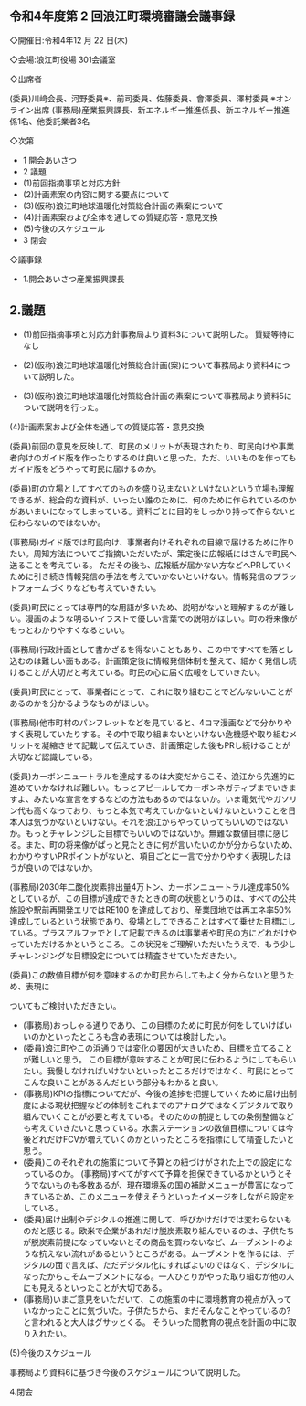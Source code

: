 ## 令和4年度第 2 回浪江町環境審議会議事録

◇開催日:令和4年12 月 22 日(木)

◇会場:浪江町役場 301会議室

◇出席者

 (委員)川﨑会長、河野委員※、前司委員、佐藤委員、會澤委員、澤村委員 ※オンライン出席 (事務局)産業振興課長、新エネルギー推進係長、新エネルギー推進係1名、他委託業者3名

◇次第

- 1 開会あいさつ
- 2 議題
- (1)前回指摘事項と対応方針
- (2)計画素案の内容に関する要点について
- (3)(仮称)浪江町地球温暖化対策総合計画の素案について
- (4)計画素案および全体を通しての質疑応答・意見交換
- (5)今後のスケジュール
- 3 閉会

◇議事録

- 1.開会あいさつ産業振興課長
## 2.議題

- (1)前回指摘事項と対応方針事務局より資料3について説明した。
質疑等特になし

- (2)(仮称)浪江町地球温暖化対策総合計画(案)について事務局より資料4について説明した。
- (3)(仮称)浪江町地球温暖化対策総合計画の素案について事務局より資料5について説明を行った。

(4)計画素案および全体を通しての質疑応答・意見交換

(委員)前回の意見を反映して、町民のメリットが表現されたり、町民向けや事業者向けのガイド版を作ったりするのは良いと思った。ただ、いいものを作ってもガイド版をどうやって町民に届けるのか。

(委員)町の立場としてすべてのものを盛り込まないといけないという立場も理解できるが、総合的な資料が、いったい誰のために、何のために作られているのかがあいまいになってしまっている。資料ごとに目的をしっかり持って作らないと伝わらないのではないか。

(事務局)ガイド版では町民向け、事業者向けそれぞれの目線で届けるために作りたい。周知方法についてご指摘いただいたが、策定後に広報紙にはさんで町民へ送ることを考えている。 ただその後も、広報紙が届かない方などへPRしていくために引き続き情報発信の手法を考えていかないといけない。情報発信のプラットフォームづくりなども考えていきたい。

(委員)町民にとっては専門的な用語が多いため、説明がないと理解するのが難しい。漫画のような明るいイラストで優しい言葉での説明がほしい。町の将来像がもっとわかりやすくなるといい。

(事務局)行政計画として書かざるを得ないこともあり、この中ですべてを落とし込むのは難しい面もある。計画策定後に情報発信体制を整えて、細かく発信し続けることが大切だと考えている。町民の心に届く広報をしていきたい。

(委員)町民にとって、事業者にとって、これに取り組むことでどんないいことがあるのかを分かるようなものがほしい。

(事務局)他市町村のパンフレットなどを見ていると、4コマ漫画などで分かりやすく表現していたりする。その中で取り組まないといけない危機感や取り組むメリットを凝縮させて記載して伝えていき、計画策定した後もPRし続けることが大切など認識している。

(委員)カーボンニュートラルを達成するのは大変だからこそ、浪江から先進的に進めていかなければ難しい。もっとアピールしてカーボンネガティブまでいきますよ、みたいな宣言をするなどの方法もあるのではないか。いま電気代やガソリン代も高くなっており、もっと本気で考えていかないといけないということを日本人は気づかないといけない。それを浪江からやっていってもいいのではないか。もっとチャレンジした目標でもいいのではないか。無難な数値目標に感じる。また、町の将来像がぱっと見たときに何が言いたいのかが分からないため、わかりやすいPRポイントがないと、項目ごとに一言で分かりやすく表現したほうが良いのではないか。

(事務局)2030年二酸化炭素排出量4万トン、カーボンニュートラル達成率50%としているが、この目標が達成できたときの町の状態というのは、すべての公共施設や駅前再開発エリではRE100 を達成しており、産業団地では再エネ率50%達成しているという状態であり、役場としてできることはすべて乗せた目標にしている。プラスアルファでとして記載できるのは事業者や町民の方にどれだけやっていただけるかというところ。この状況をご理解いただいたうえで、もう少しチャレンジングな目標設定については精査させていただきたい。

(委員)この数値目標が何を意味するのか町民からしてもよく分からないと思うため、表現に

ついてもご検討いただきたい。

- (事務局)おっしゃる通りであり、この目標のために町民が何をしていけばいいのかといったところも含め表現については検討したい。
- (委員)浪江町やこの浜通りでは変化の要因が大きいため、目標を立てることが難しいと思う。 この目標が意味することが町民に伝わるようにしてもらいたい。我慢しなければいけないといったところだけではなく、町民にとってこんな良いことがあるんだという部分もわかると良い。
- (事務局)KPIの指標についてだが、今後の進捗を把握していくために届け出制度による現状把握などの体制をこれまでのアナログではなくデジタルで取り組んでいくことが必要と考えている。そのための前提としての条例整備なども考えていきたいと思っている。水素ステーションの数値目標については今後どれだけFCVが増えていくのかといったところを指標にして精査したいと思う。
- (委員)このそれぞれの施策について予算との紐づけがされた上での設定になっているのか。 (事務局)すべてがすべて予算を担保できているかというとそうでないものも多数あるが、現在環境系の国の補助メニューが豊富になってきているため、このメニューを使えそうといったイメージをしながら設定をしている。
- (委員)届け出制やデジタルの推進に関して、呼びかけだけでは変わらないものだと感じる。欧米で企業があれだけ脱炭素取り組んでいるのは、子供たちが脱炭素前提になっていないとその商品を買わないなど、ムーブメントのような抗えない流れがあるというところがある。ムーブメントを作るには、デジタルの面で言えば、ただデジタル化にすればよいのではなく、デジタルになったからこそムーブメントになる。一人ひとりがやった取り組むが他の人にも見えるといったことが大切である。
- (事務局)いまご意見をいただいて、この施策の中に環境教育の視点が入っていなかったことに気づいた。子供たちから、まだそんなことやっているの?と言われると大人はグサッとくる。 そういった間教育の視点を計画の中に取り入れたい。

(5)今後のスケジュール

事務局より資料6に基づき今後のスケジュールについて説明した。

4.閉会